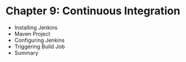 # Chapter 9: Continuous Integration

* Installing Jenkins
* Maven Project
* Configuring Jenkins
* Triggering Build Job
* Summary
